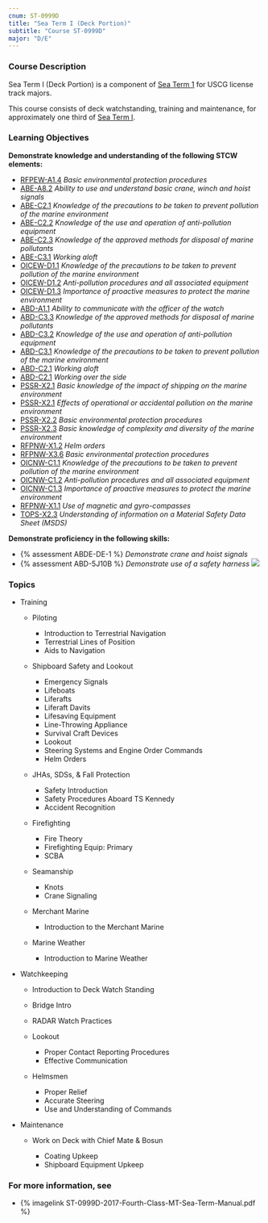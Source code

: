 ```yaml
---
cnum: ST-0999D
title: "Sea Term I (Deck Portion)"
subtitle: "Course ST-0999D"
major: "D/E"
---
```

### Course Description

Sea Term I (Deck Portion) is a component of  [Sea Term 1](st-0999)  for USCG license track majors.

This course consists of deck watchstanding, training and maintenance, for approximately one third of [Sea Term I](ST-0999).


### Learning Objectives

**Demonstrate knowledge and understanding of the following STCW elements:**

* [RFPEW-A1.4]({{site.baseurl}}/tables/34.html#RFPEW-A1.4) *Basic environmental protection procedures*
* [ABE-A8.2]({{site.baseurl}}/tables/35.html#ABE-A8.2) *Ability to use and understand basic crane, winch and hoist signals*
* [ABE-C2.1]({{site.baseurl}}/tables/35.html#ABE-C2.1) *Knowledge of the precautions to be taken to prevent pollution of the marine environment*
* [ABE-C2.2]({{site.baseurl}}/tables/35.html#ABE-C2.2) *Knowledge of the use and operation of anti-pollution equipment*
* [ABE-C2.3]({{site.baseurl}}/tables/35.html#ABE-C2.3) *Knowledge of the approved methods for disposal of marine pollutants*
* [ABE-C3.1]({{site.baseurl}}/tables/35.html#ABE-C3.1) *Working aloft*
* [OICEW-D1.1]({{site.baseurl}}/tables/31.html#OICEW-D1.1) *Knowledge of the precautions to be taken to prevent pollution of the marine environment*
* [OICEW-D1.2]({{site.baseurl}}/tables/31.html#OICEW-D1.2) *Anti-pollution procedures and all associated equipment*
* [OICEW-D1.3]({{site.baseurl}}/tables/31.html#OICEW-D1.3) *Importance of proactive measures to protect the marine environment*
* [ABD-A1.1]({{site.baseurl}}/tables/25.html#ABD-A1.1) *Ability to communicate with the officer of the watch*
* [ABD-C3.3]({{site.baseurl}}/tables/25.html#ABD-C3.3) *Knowledge of the approved methods for disposal of marine pollutants*
* [ABD-C3.2]({{site.baseurl}}/tables/25.html#ABD-C3.2) *Knowledge of the use and operation of anti-pollution equipment*
* [ABD-C3.1]({{site.baseurl}}/tables/25.html#ABD-C3.1) *Knowledge of the precautions to be taken to prevent pollution of the marine environment*
* [ABD-C2.1]({{site.baseurl}}/tables/25.html#ABD-C2.1) *Working aloft*
* [ABD-C2.1]({{site.baseurl}}/tables/25.html#ABD-C2.1) *Working over the side*
* [PSSR-X2.1]({{site.baseurl}}/tables/614.html#PSSR-X2.1) *Basic knowledge of the impact of shipping on the marine environment*
* [PSSR-X2.1]({{site.baseurl}}/tables/614.html#PSSR-X2.1) *Effects of operational or accidental pollution on the marine environment*
* [PSSR-X2.2]({{site.baseurl}}/tables/614.html#PSSR-X2.2) *Basic environmental protection procedures*
* [PSSR-X2.3]({{site.baseurl}}/tables/614.html#PSSR-X2.3) *Basic knowledge of complexity and diversity of the marine environment*
* [RFPNW-X1.2]({{site.baseurl}}/tables/24.html#RFPNW-X1.2) *Helm orders*
* [RFPNW-X3.6]({{site.baseurl}}/tables/24.html#RFPNW-X3.6) *Basic environmental protection procedures*
* [OICNW-C1.1]({{site.baseurl}}/tables/21.html#OICNW-C1.1) *Knowledge of the precautions to be taken to prevent pollution of the marine environment*
* [OICNW-C1.2]({{site.baseurl}}/tables/21.html#OICNW-C1.2) *Anti-pollution procedures and all associated equipment*
* [OICNW-C1.3]({{site.baseurl}}/tables/21.html#OICNW-C1.3) *Importance of proactive measures to protect the marine environment*
* [RFPNW-X1.1]({{site.baseurl}}/tables/24.html#RFPNW-X1.1) *Use of magnetic and gyro-compasses*
* [TOPS-X2.3]({{site.baseurl}}/tables/5111.html#TOPS-X2.3) *Understanding of information on a Material Safety Data Sheet (MSDS)*

**Demonstrate proficiency in the following skills:**

* {% assessment ABDE-DE-1 %} *Demonstrate crane and hoist signals*
* {% assessment ABD-5J10B %} *Demonstrate use of a safety harness* ![]({{site.baseurl}}/assets/images/new.jpg)

### Topics

* Training

	* Piloting

		* Introduction to Terrestrial Navigation
		* Terrestrial Lines of Position
		* Aids to Navigation

	* Shipboard Safety and Lookout

		* Emergency Signals
		* Lifeboats
		* Liferafts
		* Liferaft Davits
		* Lifesaving Equipment
		* Line-Throwing Appliance
		* Survival Craft Devices
		* Lookout
		* Steering Systems and Engine Order Commands
		* Helm Orders

	* JHAs, SDSs, & Fall Protection

		* Safety Introduction
		* Safety Procedures Aboard TS Kennedy
		* Accident Recognition

	* Firefighting

		* Fire Theory
		* Firefighting Equip: Primary
		* SCBA

	* Seamanship

		* Knots
		* Crane Signaling

	* Merchant Marine

		* Introduction to the Merchant Marine

	* Marine Weather

		* Introduction to Marine Weather

* Watchkeeping

	* Introduction to Deck Watch Standing
	* Bridge Intro
	* RADAR Watch Practices

	* Lookout

		* Proper Contact Reporting Procedures
		* Effective Communication

	* Helmsmen

		* Proper Relief
		* Accurate Steering
		* Use and Understanding of Commands

* Maintenance

	* Work on Deck with Chief Mate & Bosun

		* Coating Upkeep
		* Shipboard Equipment Upkeep


### For more information, see 

* {% imagelink ST-0999D-2017-Fourth-Class-MT-Sea-Term-Manual.pdf %} 



